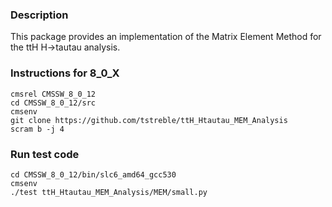### Description

This package provides an implementation of the Matrix Element Method for the ttH H->tautau analysis.


### Instructions for 8_0_X

```
cmsrel CMSSW_8_0_12
cd CMSSW_8_0_12/src
cmsenv
git clone https://github.com/tstreble/ttH_Htautau_MEM_Analysis
scram b -j 4
```


### Run test code

```
cd CMSSW_8_0_12/bin/slc6_amd64_gcc530
cmsenv
./test ttH_Htautau_MEM_Analysis/MEM/small.py
```
